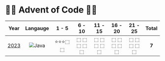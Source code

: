 # 🎄🎅 Advent of Code 🎅🎄
| Year | Langauge | 1 - 5 | 6 - 10 | 11 - 15 | 16 - 20 | 21 - 25 | Total |
| :--: | :------: | :---: | :----: | :-----: | :-----: | :-----: | :---: |
| [2023](2023) | ![Java](https://img.shields.io/badge/Java-F0931C) | &#11088;&#11088;&#11088;&#11034; &#11034;<br/> | &#11034; &#11034; &#11034; &#11034; &#11034; | &#11034; &#11034; &#11034; &#11034; &#11034; | &#11034; &#11034; &#11034; &#11034; &#11034; | &#11034; &#11034; &#11034; &#11034; &#11034; | __7__

